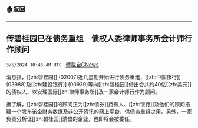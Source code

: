###  [:house:返回](README.md)
---


## 传碧桂园已在债务重组　债权人委律师事务所会计师行作顾问
`3/5/2024 10:46 AM UTC ` [轉載自GNews](https://gnews.org/articles/2366804)

消息指，[[zh:碧桂园]] (02007)近几星期开始进行债务重组，[[zh:中国银行]] (03988)及[[zh:建设银行]] (00939)等向[[zh:碧桂园]]借出合共约40亿[[zh:美元]]的债权人，以安理国际[[zh:律师事务所]]及一家会计师行作为顾问。

据了解，[[zh:碧桂园]]的顾问正为[[zh:债券]]持有人、[[zh:银行]]及他们的顾问搭建一个发布该企财务数据及非公开资讯的网上平台，供债务重组之用。另外，一家负责分析让[[zh:碧桂园]]清盘的企业，也即将会被委任。
